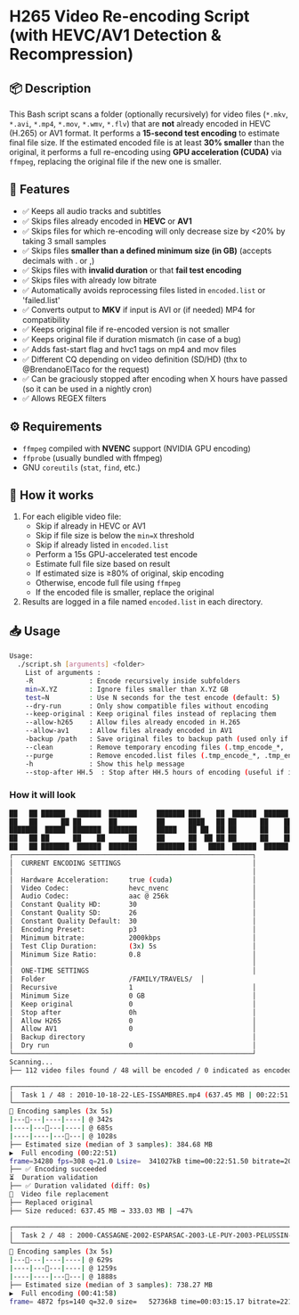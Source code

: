 # H265 Video Re-encoding Script (with HEVC/AV1 Detection & Recompression)

## 📦 Description

This Bash script scans a folder (optionally recursively) for video files (`*.mkv`, `*.avi`, `*.mp4`, `*.mov`, `*.wmv`, `*.flv`) that are **not** already encoded in HEVC (H.265) or AV1 format. It performs a **15-second test encoding** to estimate final file size. If the estimated encoded file is at least **30% smaller** than the original, it performs a full re-encoding using **GPU acceleration (CUDA)** via `ffmpeg`, replacing the original file if the new one is smaller.

## 🎯 Features

- ✅ Keeps all audio tracks and subtitles
- ✅ Skips files already encoded in **HEVC** or **AV1**
- ✅ Skips files for which re-encoding will only decrease size by <20% by taking 3 small samples
- ✅ Skips files **smaller than a defined minimum size (in GB)** (accepts decimals with . or ,)
- ✅ Skips files with **invalid duration** or that **fail test encoding**
- ✅ Skips files with already low bitrate
- ✅ Automatically avoids reprocessing files listed in `encoded.list` or 'failed.list'
- ✅ Converts output to **MKV** if input is AVI or (if needed) MP4 for compatibility
- ✅ Keeps original file if re-encoded version is not smaller
- ✅ Keeps original file if duration mismatch (in case of a bug)
- ✅ Adds fast-start flag and hvc1 tags on mp4 and mov files
- ✅ Different CQ depending on video definition (SD/HD) (thx to @BrendanoElTaco for the request)
- ✅ Can be graciously stopped after encoding when X hours have passed (so it can be used in a nightly cron)
- ✅ Allows REGEX filters


## ⚙️ Requirements

- `ffmpeg` compiled with **NVENC** support (NVIDIA GPU encoding)
- `ffprobe` (usually bundled with ffmpeg)
- GNU `coreutils` (`stat`, `find`, etc.)

## 🧪 How it works

1. For each eligible video file:
   - Skip if already in HEVC or AV1
   - Skip if file size is below the `min=X` threshold
   - Skip if already listed in `encoded.list`
   - Perform a 15s GPU-accelerated test encode
   - Estimate full file size based on result
   - If estimated size is ≥80% of original, skip encoding
   - Otherwise, encode full file using `ffmpeg`
   - If the encoded file is smaller, replace the original
2. Results are logged in a file named `encoded.list` in each directory.

## 📥 Usage

```bash
Usage:
  ./script.sh [arguments] <folder>
    List of arguments :
    -R              : Encode recursively inside subfolders
    min=X.YZ        : Ignore files smaller than X.YZ GB
    test=N          : Use N seconds for the test encode (default: 5)
    --dry-run       : Only show compatible files without encoding
    --keep-original : Keep original files instead of replacing them
    --allow-h265    : Allow files already encoded in H.265
    --allow-av1     : Allow files already encoded in AV1
    -backup /path   : Save original files to backup path (used only if not using --keep-original)
    --clean         : Remove temporary encoding files (.tmp_encode_*, .tmp_encode_test_*) from the folder(s, if combined with -R) 
    --purge         : Remove encoded.list files (.tmp_encode_*, .tmp_encode_test_*) from the folder(s, if combined with -R) 
    -h              : Show this help message
    --stop-after HH.5  : Stop after HH.5 hours of encoding (useful if in cron)

```
### How it will look

```bash
██   ██ ██████   ██████  ███████     ███████ ███    ██  ██████  ██████  ██████  ███████ ██████  
██   ██      ██ ██       ██          ██      ████   ██ ██      ██    ██ ██   ██ ██      ██   ██ 
███████  █████  ███████  ███████     █████   ██ ██  ██ ██      ██    ██ ██   ██ █████   ██████  
██   ██ ██      ██    ██      ██     ██      ██  ██ ██ ██      ██    ██ ██   ██ ██      ██   ██ 
██   ██ ███████  ██████  ███████     ███████ ██   ████  ██████  ██████  ██████  ███████ ██   ██
┌────────────────────────────────────────────────────────────┐
│  CURRENT ENCODING SETTINGS                                 │
│                                                            │
│  Hardware Acceleration:     true (cuda)                    │
│  Video Codec:               hevc_nvenc                     │
│  Audio Codec:               aac @ 256k                     │
│  Constant Quality HD:       30                             │
│  Constant Quality SD:       26                             │
│  Constant Quality Default:  30                             │
│  Encoding Preset:           p3                             │
│  Minimum bitrate:           2000kbps                       │
│  Test Clip Duration:        (3x) 5s                        │
│  Minimum Size Ratio:        0.8                            │
│                                                            │
│  ONE-TIME SETTINGS                                         │
│  Folder                     /FAMILY/TRAVELS/  │
│  Recursive                  1                              │
│  Minimum Size               0 GB                           │
│  Keep original              0                              │
│  Stop after                 0h                             │
│  Allow H265                 0                              │
│  Allow AV1                  0                              │
│  Backup directory                                          │
│  Dry run                    0                              │
└────────────────────────────────────────────────────────────┘
Scanning...
├── 112 video files found / 48 will be encoded / 0 indicated as encoded / 0 indicated as failed

┌──────────────────────────────────────────────────────────────────────────────────────────┐
│  Task 1 / 48 : 2010-10-18-22-LES-ISSAMBRES.mp4 (637.45 MB | 00:22:51 | 720x574 | CQ=26)  │
└──────────────────────────────────────────────────────────────────────────────────────────┘
 Encoding samples (3x 5s)
|------|----|----| @ 342s
|----|------|----| @ 685s
|----|----|------| @ 1028s
├── Estimated size (median of 3 samples): 384.68 MB
▶️  Full encoding (00:22:51)
frame=34280 fps=308 q=21.0 Lsize=  341027kB time=00:22:51.50 bitrate=2037.0kbits/s speed=12.3x    
├── ✅ Encoding succeeded
⏳  Duration validation
├── ✅ Duration validated (diff: 0s)
  Video file replacement
├── Replaced original
├── Size reduced: 637.45 MB → 333.03 MB | −47%

┌──────────────────────────────────────────────────────────────────────────────────────────────────────────────────────┐
│  Task 2 / 48 : 2000-CASSAGNE-2002-ESPARSAC-2003-LE-PUY-2003-PELUSSIN-CH1.mp4 (1.55 GB | 00:41:58 | 720x574 | CQ=26)  │
└──────────────────────────────────────────────────────────────────────────────────────────────────────────────────────┘
 Encoding samples (3x 5s)
|------|----|----| @ 629s
|----|------|----| @ 1259s
|----|----|------| @ 1888s
├── Estimated size (median of 3 samples): 738.27 MB
▶️  Full encoding (00:41:58)
frame= 4872 fps=140 q=32.0 size=   52736kB time=00:03:15.17 bitrate=2213.4kbits/s speed=5.59x 
```
